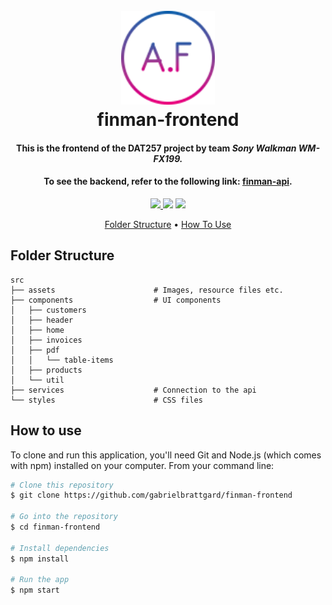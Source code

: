 <h1 align="center">
  <br>
  <a href="https://github.com/gabrielbrattgard/finman-frontend"><img src="https://raw.githubusercontent.com/gabrielbrattgard/finman-frontend/main/public/finman-logo.png" alt="Markdownify" width="150"></a>
  <br>
  finman-frontend
  <br>
</h1>

<h4 align="center"> This is the frontend of the DAT257 project by team <B><i>Sony Walkman WM-FX199.</i></B></h4>
<h4 align="center">
To see the backend, refer to the following link: 
    <a href="https://github.com/Puh00/finman-api" target="_blank">finman-api</a>.
</h4>

<p align="center">
  <a href="https://github.com//gabrielbrattgard/finman-frontend/actions">
    <img src="https://github.com/gabrielbrattgard/finman-frontend/actions/workflows/main.yml/badge.svg">
  </a>
  <a href="https://www.codefactor.io/repository/github/gabrielbrattgard/finman-frontend"><img src="https://www.codefactor.io/repository/github/gabrielbrattgard/finman-frontend/badge"></a>
  <a href="https://app.netlify.com/sites/hardcore-pike-6a3846/deploys">
    <img src="https://api.netlify.com/api/v1/badges/31142def-6a8f-4586-bab4-013aba2f4af8/deploy-status">
  </a>
</p>

<p align="center">
  <a href="#folder-structure">Folder Structure</a> •
  <a href="#how-to-use">How To Use</a>
</p>

## Folder Structure

```
src
├── assets                      # Images, resource files etc.
├── components                  # UI components
│   ├── customers
│   ├── header
│   ├── home
│   ├── invoices
│   ├── pdf
│   │   └── table-items
│   ├── products
│   └── util
├── services                    # Connection to the api
└── styles                      # CSS files
```

## How to use

To clone and run this application, you'll need Git and Node.js (which comes with npm) installed on your computer. From your command line:

```bash
# Clone this repository
$ git clone https://github.com/gabrielbrattgard/finman-frontend

# Go into the repository
$ cd finman-frontend

# Install dependencies
$ npm install

# Run the app
$ npm start
```
